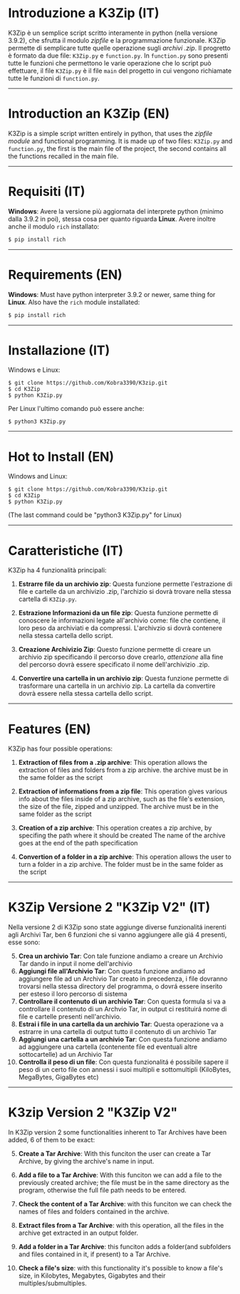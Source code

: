 # Introduzione a K3Zip (IT)
K3Zip è un semplice script scritto interamente in python (nella versione 3.9.2), che sfrutta il modulo *zipfile* e la programmazione funzionale. K3Zip permette di semplicare tutte quelle operazione sugli *archivi .zip*.
Il progretto è formato da due file: 
`K3Zip.py` e `function.py`. In `function.py` sono presenti tutte le funzioni che permettono le varie operazione che lo script può effettuare, il file `K3Zip.py` è il file `main` del progetto in cui vengono richiamate tutte le funzioni di `function.py`. 

---
# Introduction an K3Zip (EN) 
K3Zip is a simple script written entirely in python, that uses the *zipfile module* and functional programming. It is made up of two files: `K3Zip.py` and `function.py`, the first is the main file of the project, the second contains all the functions recalled in the main file. 

---
# Requisiti (IT)
__Windows__: Avere la versione più aggiornata del interprete python (minimo dalla 3.9.2 in poi), stessa cosa per quanto riguarda __Linux__. Avere inoltre anche il modulo `rich` installato:
```python
$ pip install rich
```

---
# Requirements (EN)
__Windows__: Must have python interpreter 3.9.2 or newer, same thing for __Linux__. Also have the `rich` module installated:
```python
$ pip install rich
```

---
# Installazione (IT)
Windows e Linux: 
```
$ git clone https://github.com/Kobra3390/K3zip.git
$ cd K3Zip
$ python K3Zip.py 
```
Per Linux l'ultimo comando può essere anche:
```
$ python3 K3Zip.py
```

---
# Hot to Install (EN)
Windows and Linux:
```
$ git clone https://github.com/Kobra3390/K3zip.git
$ cd K3Zip
$ python K3Zip.py 
```
(The last command could be "python3 K3Zip.py" for Linux)

---
# Caratteristiche (IT)
K3Zip ha 4 funzionalità principali:

1. __Estrarre file da un archivio zip__: Questa funzione permette l'estrazione di file e cartelle da un archivizio .zip, l'archizio si dovrà trovare nella stessa cartella di `K3Zip.py`.

1. __Estrazione Informazioni da un file zip__: Questa funzione permette di conoscere le informazioni legate all'archivio come: file che contiene, il loro peso da archiviati e da compressi. L'archivzio si dovrà contenere nella stessa cartella dello script.

1. __Creazione Archivizio Zip__: Questo funzione permette di creare un archivio zip specificando il percorso dove crearlo, *attenzione* alla fine del percorso dovrà essere specificato il nome dell'archivizio .zip.

1. __Convertire una cartella in un archivio zip__: Questa funzione permette di trasformare una cartella in un archivio zip. La cartella da convertire dovrà essere nella stessa cartella dello script.

---
# Features (EN)
K3Zip has four possible operations:

1. __Extraction of files from a .zip archive__: This operation allows the extraction of files and folders from a zip archive. the archive must be in the same folder as the script

1. __Extraction of informations from a zip file__: This operation gives various info about the files inside of a zip archive, such as the file's extension, the size of the file, zipped and unzipped. The archive must be in the same folder as the script

1. __Creation of a zip archive__: This operation creates a zip archive, by specifing the path where it should be created The name of the archive goes at the end of the path specification

1. __Convertion of a folder in a zip archive__: This operation allows the user to turn a folder in a zip archive. The folder must be in the same folder as the script

---
# K3Zip Versione 2 "K3Zip V2" (IT)

Nella versione 2 di K3Zip sono state aggiunge diverse funzionalitá inerenti agli Archivi Tar, ben 6 funzioni che si vanno aggiungere alle giá 4 presenti, esse sono:

5. __Crea un archivio Tar__: Con tale funzione andiamo a creare un Archivio Tar dando in input il nome dell'archivio
6. __Aggiungi file all'Archivio Tar__: Con questa funzione andiamo ad aggiungere file ad un Archivio Tar creato in precedenza, i file dovranno trovarsi nella stessa directory del programma, o dovrá essere inserito per esteso il loro percorso di sistema
7. __Controllare il contenuto di un archivio Tar__: Con questa formula si va a controllare il contenuto di un Archvio Tar, in output ci restituirá nome di file e cartelle presenti nell'archivio.
8. __Estrai i file in una cartella da un archivio Tar__: Questa operazione va a estrarre in una cartella di output tutto il contenuto di un archivio Tar
9. __Aggiungi una cartella a un archivio Tar__: Con questa funzione andiamo ad aggiungere una cartella (contenente file ed eventuali altre sottocartelle) ad un Archivio Tar
10. __Controlla il peso di un file__: Con questa funzionalitá é possibile sapere il peso di un certo file con annessi i suoi multipli e sottomultipli (KiloBytes, MegaBytes, GigaBytes etc)

---
# K3zip Version 2 "K3Zip V2" 

In K3Zip version 2 some functionalities inherent to Tar Archives have been added, 6 of them to be exact:

5. __Create a Tar Archive__: With this funciton the user can create a Tar Archive, by giving the archive's name in input.

6. __Add a file to a Tar Archive__: With this funciton we can add a file to the previously created archive; the file must be in the same directory as the program, otherwise the full file path needs to be entered.

7. __Check the content of a Tar Archive__: with this funciton we can check the names of files and folders contained in the archive.

8. __Extract files from a Tar Archive__: with this operation, all the files in the archive get extracted in an output folder.

9. __Add a folder in a Tar Archive__: this funciton adds a folder(and subfolders and files contained in it, if present) to a Tar Archive.

10. __Check a file's size__: with this functionality it's possible to know a file's size, in Kilobytes, Megabytes, Gigabytes and their multiples/submultiples.
